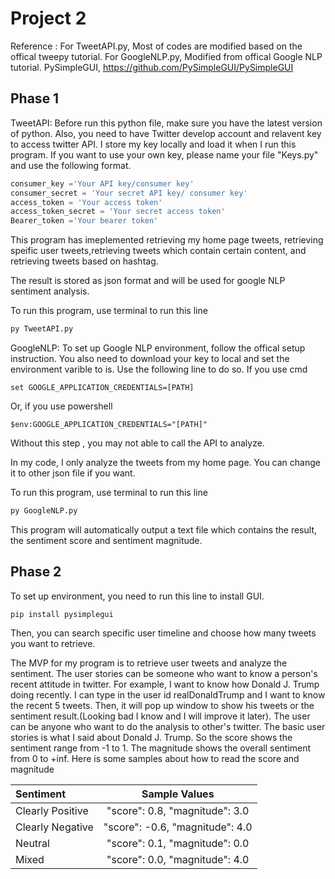# Project 2
Reference :
For TweetAPI.py, Most of codes are modified based on the offical tweepy tutorial.
For GoogleNLP.py, Modified from offical Google NLP tutorial.
PySimpleGUI, https://github.com/PySimpleGUI/PySimpleGUI

## Phase 1
TweetAPI:
Before run this python file, make sure you have the latest version of python. Also, you need to have Twitter develop account and relavent key to access twitter API.
I store my key locally and load it when I run this program. If you want to use your own key, please name your file "Keys.py" and use the following format.
```python
consumer_key ='Your API key/consumer key'
consumer_secret = 'Your secret API key/ consumer key'
access_token = 'Your access token'
access_token_secret = 'Your secret access token'
Bearer_token ='Your bearer token'
```

This program has imeplemented retrieving my home page tweets, retrieving speific user tweets,retrieving tweets which contain certain content, and retrieving tweets based on hashtag.

The result is stored as json format and will be used for google NLP sentiment analysis.

To run this program, use terminal to run this line
```cmd
py TweetAPI.py
```

GoogleNLP:
To set up Google NLP environment, follow the offical setup instruction.
You also need to download your key to local and set the environment varible to is.
Use the following line to do so.
If you use cmd
```
set GOOGLE_APPLICATION_CREDENTIALS=[PATH]
```
Or, if you use powershell
```
$env:GOOGLE_APPLICATION_CREDENTIALS="[PATH]"
```

Without this step , you may not able to call the API to analyze.

In my code, I only analyze the tweets from my home page. You can change it to other json file if you want.

To run this program, use terminal to run this line
```cmd
py GoogleNLP.py
```

This program will automatically output a text file which contains the result, the sentiment score and sentiment magnitude.




## Phase 2
To set up environment, you need to run this line to install GUI.
```
pip install pysimplegui
```

Then, you can search specific user timeline and choose how many tweets you want to retrieve.

The MVP for my program is to retrieve user tweets and analyze the sentiment. The user stories can be someone who want to know a person's recent attitude in twitter. For example, I want to know how Donald J. Trump doing recently. I can type in the user id realDonaldTrump and I want to know the recent 5 tweets. Then, it will pop up window to show his tweets or the sentiment result.(Looking bad I know and I will improve it later).
The user can be anyone who want to do the analysis to other's twitter. The basic user stories is what I said about Donald J. Trump. So the score shows the sentiment range from -1 to 1. The magnitude shows the overall sentiment from 0 to +inf. Here is some samples about how to read the score and magnitude

| Sentiment         | Sample Values                     | 
| :-------------    | :----------:                      | 
| Clearly Positive  | "score": 0.8, "magnitude": 3.0    | 
| Clearly Negative  | "score": -0.6, "magnitude": 4.0   | 
| Neutral           | "score": 0.1, "magnitude": 0.0    | 
| Mixed             | "score": 0.0, "magnitude": 4.0    | 